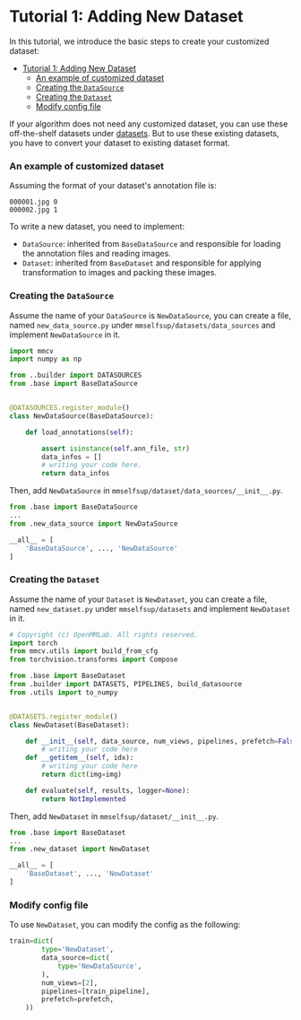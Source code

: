 # Tutorial 1: Adding New Dataset

In this tutorial, we introduce the basic steps to create your customized dataset:

- [Tutorial 1: Adding New Dataset](#tutorial-1-adding-new-dataset)
    - [An example of customized dataset](#an-example-of-customized-dataset)
    - [Creating the `DataSource`](#creating-the-datasource)
    - [Creating the `Dataset`](#creating-the-dataset)
    - [Modify config file](#modify-config-file)

If your algorithm does not need any customized dataset, you can use these off-the-shelf datasets under [datasets](../../mmselfsup/datasets). But to use these existing datasets, you have to convert your dataset to existing dataset format.

### An example of customized dataset

Assuming the format of your dataset's annotation file is:

```text
000001.jpg 0
000002.jpg 1
```

To write a new dataset, you need to implement:

- `DataSource`: inherited from `BaseDataSource` and responsible for loading the annotation files and reading images.
- `Dataset`: inherited from `BaseDataset` and responsible for applying transformation to images and packing these images.

### Creating the `DataSource`

Assume the name of your `DataSource` is `NewDataSource`, you can create a file, named `new_data_source.py` under `mmselfsup/datasets/data_sources` and implement `NewDataSource` in it.

```py
import mmcv
import numpy as np

from ..builder import DATASOURCES
from .base import BaseDataSource


@DATASOURCES.register_module()
class NewDataSource(BaseDataSource):

    def load_annotations(self):

        assert isinstance(self.ann_file, str)
        data_infos = []
        # writing your code here.
        return data_infos
```

Then, add `NewDataSource` in `mmselfsup/dataset/data_sources/__init__.py`.

```py
from .base import BaseDataSource
...
from .new_data_source import NewDataSource

__all__ = [
    'BaseDataSource', ..., 'NewDataSource'
]
```

### Creating the `Dataset`

Assume the name of your `Dataset` is `NewDataset`, you can create a file, named `new_dataset.py` under `mmselfsup/datasets` and implement `NewDataset` in it.

```py
# Copyright (c) OpenMMLab. All rights reserved.
import torch
from mmcv.utils import build_from_cfg
from torchvision.transforms import Compose

from .base import BaseDataset
from .builder import DATASETS, PIPELINES, build_datasource
from .utils import to_numpy


@DATASETS.register_module()
class NewDataset(BaseDataset):

    def __init__(self, data_source, num_views, pipelines, prefetch=False):
        # writing your code here
    def __getitem__(self, idx):
        # writing your code here
        return dict(img=img)

    def evaluate(self, results, logger=None):
        return NotImplemented
```

Then, add `NewDataset` in `mmselfsup/dataset/__init__.py`.

```py
from .base import BaseDataset
...
from .new_dataset import NewDataset

__all__ = [
    'BaseDataset', ..., 'NewDataset'
]
```

### Modify config file

To use `NewDataset`, you can modify the config as the following:

```py
train=dict(
        type='NewDataset',
        data_source=dict(
            type='NewDataSource',
        ),
        num_views=[2],
        pipelines=[train_pipeline],
        prefetch=prefetch,
    ))

```
